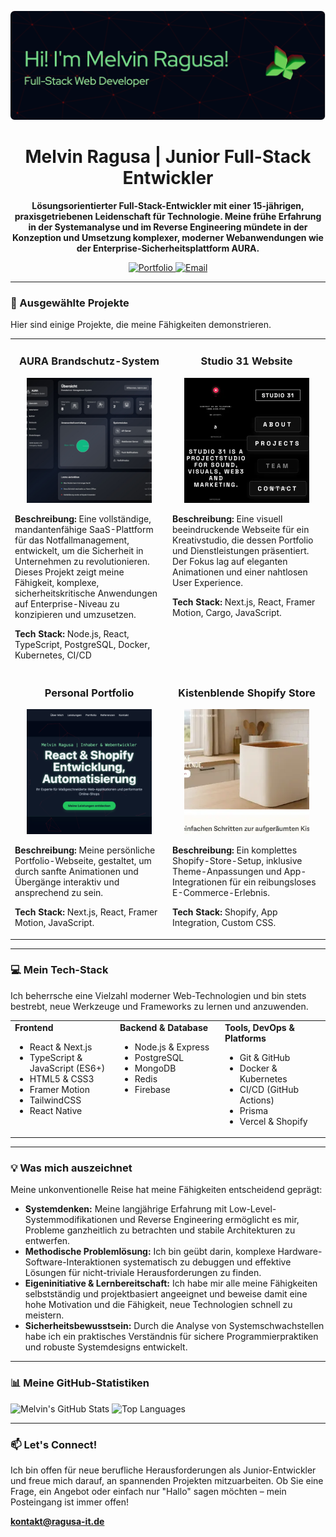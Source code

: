 <p align="center">
<img src="/images/github-header-image.webp" alt="Melvin Ragusa - Web Developer Banner"/>
</p>

<h1 align="center">Melvin Ragusa | Junior Full-Stack Entwickler</h1>

<p align="center">
<b>Lösungsorientierter Full-Stack-Entwickler mit einer 15-jährigen, praxisgetriebenen Leidenschaft für Technologie. Meine frühe Erfahrung in der Systemanalyse und im Reverse Engineering mündete in der Konzeption und Umsetzung komplexer, moderner Webanwendungen wie der Enterprise-Sicherheitsplattform AURA.</b>
</p>

<p align="center">
<a href="https://ragusa-it.dev" target="_blank">
<img src="https://img.shields.io/badge/Portfolio-ragusa--it.dev-blue?style=for-the-badge&logo=icloud" alt="Portfolio"/>
</a>
<a href="mailto:kontakt@ragusa-it.de">
<img src="https://img.shields.io/badge/Email-kontakt%40ragusa--it.de-red?style=for-the-badge&logo=gmail" alt="Email"/>
</a>
</p>

---

### 🚀 Ausgewählte Projekte

Hier sind einige Projekte, die meine Fähigkeiten demonstrieren.

<table>
  <tr>
    <td width="50%" valign="top">
      <h3 align="center">AURA Brandschutz-System</h3>
      <p align="center">
        <a href="https://github.com/ragusa-it/brandschutz-system" target="_blank">
          <img src="/images/AURA.webp" alt="Anwesenheits- Und Rettungs- Assistent - AURA" width="200" height="200" style="object-fit: cover;"/>
        </a>
      </p>
      <p><strong>Beschreibung:</strong> Eine vollständige, mandantenfähige SaaS-Plattform für das Notfallmanagement, entwickelt, um die Sicherheit in Unternehmen zu revolutionieren. Dieses Projekt zeigt meine Fähigkeit, komplexe, sicherheitskritische Anwendungen auf Enterprise-Niveau zu konzipieren und umzusetzen.</p>
      <p><strong>Tech Stack:</strong> Node.js, React, TypeScript, PostgreSQL, Docker, Kubernetes, CI/CD</p>
    </td>
    <td width="50%" valign="top">
      <h3 align="center">Studio 31 Website</h3>
      <p align="center">
        <a href="https://studio31.xyz" target="_blank">
          <img src="/images/Studio31.webp" alt="Studio 31 Website" width="200" height="200" style="object-fit: cover;"/>
        </a>
      </p>
      <p><strong>Beschreibung:</strong> Eine visuell beeindruckende Webseite für ein Kreativstudio, die dessen Portfolio und Dienstleistungen präsentiert. Der Fokus lag auf eleganten Animationen und einer nahtlosen User Experience.</p>
      <p><strong>Tech Stack:</strong> Next.js, React, Framer Motion, Cargo, JavaScript.</p>
    </td>
  </tr>
  <tr>
    <td width="50%" valign="top">
      <h3 align="center">Personal Portfolio</h3>
      <p align="center">
        <a href="https://ragusa-it.dev" target="_blank">
          <img src="/images/Portfolio.webp" alt="Personal Portfolio" width="200" height="200" style="object-fit: cover;"/>
        </a>
      </p>
      <p><strong>Beschreibung:</strong> Meine persönliche Portfolio-Webseite, gestaltet, um durch sanfte Animationen und Übergänge interaktiv und ansprechend zu sein.</p>
      <p><strong>Tech Stack:</strong> Next.js, React, Framer Motion, JavaScript.</p>
    </td>
    <td width="50%" valign="top">
      <h3 align="center">Kistenblende Shopify Store</h3>
      <p align="center">
        <a href="https://kistenblende.de" target="_blank">
          <img src="/images/Kistenblende.webp" alt="Kistenblende Shopify Store" width="200" height="200" style="object-fit: cover;"/>
        </a>
      </p>
      <p><strong>Beschreibung:</strong> Ein komplettes Shopify-Store-Setup, inklusive Theme-Anpassungen und App-Integrationen für ein reibungsloses E-Commerce-Erlebnis.</p>
      <p><strong>Tech Stack:</strong> Shopify, App Integration, Custom CSS.</p>
    </td>
  </tr>
</table>

---

### 💻 Mein Tech-Stack

Ich beherrsche eine Vielzahl moderner Web-Technologien und bin stets bestrebt, neue Werkzeuge und Frameworks zu lernen und anzuwenden.

<table>
  <tr>
    <td valign="top" width="33%">
      <strong>Frontend</strong>
      <ul>
        <li>React & Next.js</li>
        <li>TypeScript & JavaScript (ES6+)</li>
        <li>HTML5 & CSS3</li>
        <li>Framer Motion</li>
        <li>TailwindCSS</li>
        <li>React Native</li>
      </ul>
    </td>
    <td valign="top" width="33%">
      <strong>Backend & Database</strong>
      <ul>
        <li>Node.js & Express</li>
        <li>PostgreSQL</li>
        <li>MongoDB</li>
        <li>Redis</li>
        <li>Firebase</li>
      </ul>
    </td>
    <td valign="top" width="33%">
      <strong>Tools, DevOps & Platforms</strong>
      <ul>
        <li>Git & GitHub</li>
        <li>Docker & Kubernetes</li>
        <li>CI/CD (GitHub Actions)</li>
        <li>Prisma</li>
        <li>Vercel & Shopify</li>
      </ul>
    </td>
  </tr>
</table>

---

### 💡 Was mich auszeichnet

Meine unkonventionelle Reise hat meine Fähigkeiten entscheidend geprägt:

* **Systemdenken:** Meine langjährige Erfahrung mit Low-Level-Systemmodifikationen und Reverse Engineering ermöglicht es mir, Probleme ganzheitlich zu betrachten und stabile Architekturen zu entwerfen.
* **Methodische Problemlösung:** Ich bin geübt darin, komplexe Hardware-Software-Interaktionen systematisch zu debuggen und effektive Lösungen für nicht-triviale Herausforderungen zu finden.
* **Eigeninitiative & Lernbereitschaft:** Ich habe mir alle meine Fähigkeiten selbstständig und projektbasiert angeeignet und beweise damit eine hohe Motivation und die Fähigkeit, neue Technologien schnell zu meistern.
* **Sicherheitsbewusstsein:** Durch die Analyse von Systemschwachstellen habe ich ein praktisches Verständnis für sichere Programmierpraktiken und robuste Systemdesigns entwickelt.

---

### 📊 Meine GitHub-Statistiken

<p align="left">
<img src="https://github-readme-stats.vercel.app/api?username=ragusa-it&show_icons=true&theme=shadow_red&hide_border=true&include_all_commits=true&count_private=true" alt="Melvin's GitHub Stats" />
<img src="https://github-readme-stats.vercel.app/api/top-langs/?username=ragusa-it&layout=donut&theme=shadow_red&hide_border=true" alt="Top Languages" />
</p>

---

### 📫 Let's Connect!

Ich bin offen für neue berufliche Herausforderungen als Junior-Entwickler und freue mich darauf, an spannenden Projekten mitzuarbeiten. Ob Sie eine Frage, ein Angebot oder einfach nur "Hallo" sagen möchten – mein Posteingang ist immer offen!

<p align="left">
<a href="mailto:kontakt@ragusa-it.de"><strong>kontakt@ragusa-it.de</strong></a>
</p>
